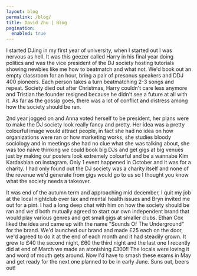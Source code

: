 ```yaml
---
layout: blog
permalink: /blog/
title: David Zhu | Blog
pagination:
  enabled: true
---
```


I started DJing in my first year of university, when I started out I was nervous as hell. It was this geezer called Harry in his final year doing politics and was the vice president of the DJ society hosting tutorials showing newbies like me how to beatmatch and what not. We'd book out an empty classroom for an hour, bring a pair of presonus speakers and DDJ 400 pioneers. Each person takes a turn beatmatching 2-3 songs and repeat. Society died out after Christmas, Harry couldn't care less anymore and Tristian the founder resigned because he didn't see a future at all with it. As far as the gossip goes, there was a lot of conflict and distress among how the society should be ran. 

2nd year jogged on and Anna voted herself to be president, her plans were to make the DJ society look really fancy and pretty. Her idea was a pretty colourful image would attract people, in fact she had no idea on how organizations were ran or how marketing works, she studies bloody sociology and in meetings she had no clue what she was talking about, she was too naive thinking we could book big DJs and get gigs at big venues just by making our posters look extremely colourful and be a wannabe Kim Kardashian on instagram. Only 1 event happened in October and it was for a charity. I had only found out the DJ society was a charity itself and none of the revenue we'd generate from gigs would go to us so I thought you know what the society needs a takeover. 

It was end of the autumn term and approaching mid december, I quit my job at the local nightclub over tax and mental health issues and Bryn invited me out for a pint. I had a long deep chat with him on how the society should be ran and we'd both mutually agreed to start our own independent brand that would play various genres and get small gigs at smaller clubs. Ethan Cox liked the idea and came up with the name "Sounds Of The Underground" for the brand. We'd launched our brand and made £25 each on the door, we'd agreed to do it at the end of each month and it had steadily grown. It grew to £40 the second night, £60 the third night and the last one I recently did at end of March we made an atonishing £300!! The locals were loving it and word of mouth gets around. Now I'd have to smash these exams in May and get ready for the next one planned to be in early June. Suns out, beers out!
